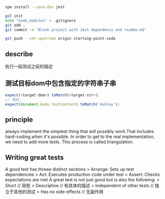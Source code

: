 ``` bash 
npm install --save-dev jest

git init 
echo "node_modules" > .gitignore
git add .
git commit -m "Blank project with Jest dependency and readme.md"

git push --set-upstream origin starting-point-soda
```

## describe
执行一段测试之前的描述
## 测试目标dom中包含指定的字符串子串
``` JavaScript
expect(<target-dom>).toMatch(<target-str>);
// 例如
expect(document.body.textContent).toMatch('Ashley');
```

## principle
always implement the simplest thing that will possibly work.That includes hard-coding,when it's possible.
In order to get to the real implementation, we need to add more tests. This process is called triangulation.

## Writing great tests
A good test has threee distinct sections
    > Arrange: Sets up test dependencies
    > Act: Executes production code under test
    > Assert: Checks expectations are met
A great test is not just good but is also the following:
    > Short // 简短
    > Descriptive // 有具体的描述
    > Independent of other tests // 独立于其他的测试
    > Has no side-effects // 无副作用